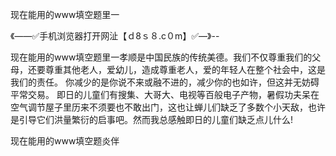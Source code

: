 现在能用的www填空题里一

《——✅手机浏览器打开网沚【ｄ8ｓ８.c０m】✅—》--

现在能用的www填空题里一孝顺是中国民族的传统美德。我们不仅尊重我们的父母，还要尊重其他老人，爱幼儿，造成尊重老人，爱的年轻人在整个社会中，这是我们的责任。
你减少的是你说不来或融不进的，减少你的也如许，但这并无妨碍平常交易。
即日的儿童们有搜集、大哥大、电视等百般电子产物，暑假功夫呆在空气调节屋子里历来不须要也不敢出门，这也让蝉儿们缺乏了多数个小天敌，也许是引导它们洪量繁衍的启事吧。然而我总感触即日的儿童们缺乏点儿什么!





现在能用的www填空题炎伴
